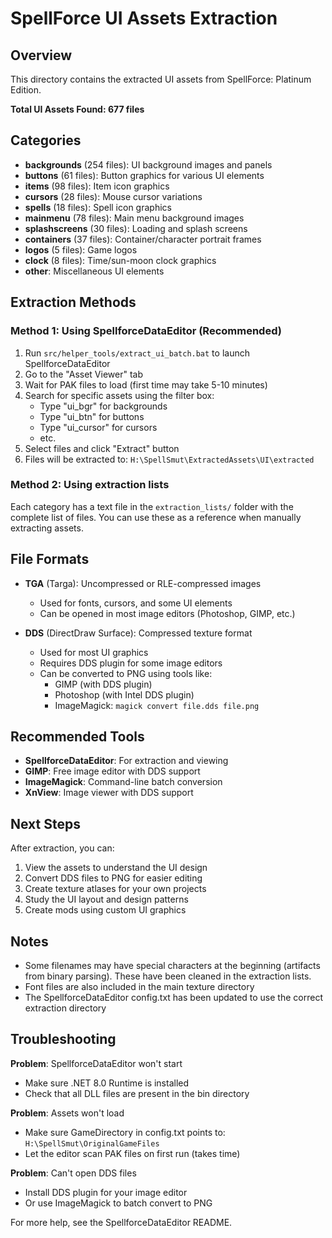 # SpellForce UI Assets Extraction

## Overview

This directory contains the extracted UI assets from SpellForce: Platinum Edition.

**Total UI Assets Found: 677 files**

## Categories

- **backgrounds** (254 files): UI background images and panels
- **buttons** (61 files): Button graphics for various UI elements
- **items** (98 files): Item icon graphics
- **cursors** (28 files): Mouse cursor variations
- **spells** (18 files): Spell icon graphics
- **mainmenu** (78 files): Main menu background images
- **splashscreens** (30 files): Loading and splash screens
- **containers** (37 files): Container/character portrait frames
- **logos** (5 files): Game logos
- **clock** (8 files): Time/sun-moon clock graphics
- **other**: Miscellaneous UI elements

## Extraction Methods

### Method 1: Using SpellforceDataEditor (Recommended)

1. Run `src/helper_tools/extract_ui_batch.bat` to launch SpellforceDataEditor
2. Go to the "Asset Viewer" tab
3. Wait for PAK files to load (first time may take 5-10 minutes)
4. Search for specific assets using the filter box:
   - Type "ui_bgr" for backgrounds
   - Type "ui_btn" for buttons
   - Type "ui_cursor" for cursors
   - etc.
5. Select files and click "Extract" button
6. Files will be extracted to: `H:\SpellSmut\ExtractedAssets\UI\extracted`

### Method 2: Using extraction lists

Each category has a text file in the `extraction_lists/` folder with the
complete list of files. You can use these as a reference when manually
extracting assets.

## File Formats

- **TGA** (Targa): Uncompressed or RLE-compressed images
  - Used for fonts, cursors, and some UI elements
  - Can be opened in most image editors (Photoshop, GIMP, etc.)

- **DDS** (DirectDraw Surface): Compressed texture format
  - Used for most UI graphics
  - Requires DDS plugin for some image editors
  - Can be converted to PNG using tools like:
    - GIMP (with DDS plugin)
    - Photoshop (with Intel DDS plugin)
    - ImageMagick: `magick convert file.dds file.png`

## Recommended Tools

- **SpellforceDataEditor**: For extraction and viewing
- **GIMP**: Free image editor with DDS support
- **ImageMagick**: Command-line batch conversion
- **XnView**: Image viewer with DDS support

## Next Steps

After extraction, you can:
1. View the assets to understand the UI design
2. Convert DDS files to PNG for easier editing
3. Create texture atlases for your own projects
4. Study the UI layout and design patterns
5. Create mods using custom UI graphics

## Notes

- Some filenames may have special characters at the beginning (artifacts from
  binary parsing). These have been cleaned in the extraction lists.
- Font files are also included in the main texture directory
- The SpellforceDataEditor config.txt has been updated to use the correct
  extraction directory

## Troubleshooting

**Problem**: SpellforceDataEditor won't start
- Make sure .NET 8.0 Runtime is installed
- Check that all DLL files are present in the bin directory

**Problem**: Assets won't load
- Make sure GameDirectory in config.txt points to: `H:\SpellSmut\OriginalGameFiles`
- Let the editor scan PAK files on first run (takes time)

**Problem**: Can't open DDS files
- Install DDS plugin for your image editor
- Or use ImageMagick to batch convert to PNG

For more help, see the SpellforceDataEditor README.
